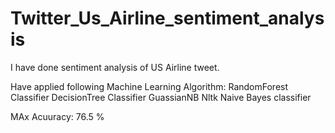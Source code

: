 # Twitter_Us_Airline_sentiment_analysis

I have done sentiment analysis of US Airline tweet.

Have applied following Machine Learning Algorithm:
RandomForest Classifier
DecisionTree Classifier
GuassianNB
Nltk Naive Bayes classifier

MAx Acuuracy: 76.5 %  
